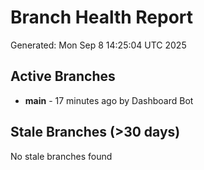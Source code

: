 # Branch Health Report
Generated: Mon Sep  8 14:25:04 UTC 2025

## Active Branches
- **main** - 17 minutes ago by Dashboard Bot

## Stale Branches (>30 days)
No stale branches found
